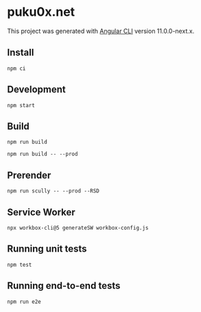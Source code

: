 # puku0x.net

This project was generated with [Angular CLI](https://github.com/angular/angular-cli) version 11.0.0-next.x.

## Install

```
npm ci
```

## Development

```
npm start
```

## Build

```
npm run build
```

```
npm run build -- --prod
```

## Prerender

```
npm run scully -- --prod --RSD
```

## Service Worker

```
npx workbox-cli@5 generateSW workbox-config.js
```

## Running unit tests

```
npm test
```

## Running end-to-end tests

```
npm run e2e
```
